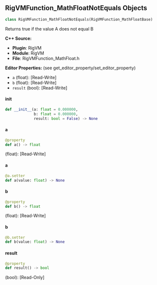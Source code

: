 ## RigVMFunction_MathFloatNotEquals Objects

```python
class RigVMFunction_MathFloatNotEquals(RigVMFunction_MathFloatBase)
```

Returns true if the value A does not equal B

**C++ Source:**

- **Plugin**: RigVM
- **Module**: RigVM
- **File**: RigVMFunction_MathFloat.h

**Editor Properties:** (see get_editor_property/set_editor_property)

- ``a`` (float):  [Read-Write]
- ``b`` (float):  [Read-Write]
- ``result`` (bool):  [Read-Write]

<a id="unreal.RigVMFunction_MathFloatNotEquals.__init__"></a>

#### __init__

```python
def __init__(a: float = 0.000000,
             b: float = 0.000000,
             result: bool = False) -> None
```

<a id="unreal.RigVMFunction_MathFloatNotEquals.a"></a>

#### a

```python
@property
def a() -> float
```

(float):  [Read-Write]

<a id="unreal.RigVMFunction_MathFloatNotEquals.a"></a>

#### a

```python
@a.setter
def a(value: float) -> None
```

<a id="unreal.RigVMFunction_MathFloatNotEquals.b"></a>

#### b

```python
@property
def b() -> float
```

(float):  [Read-Write]

<a id="unreal.RigVMFunction_MathFloatNotEquals.b"></a>

#### b

```python
@b.setter
def b(value: float) -> None
```

<a id="unreal.RigVMFunction_MathFloatNotEquals.result"></a>

#### result

```python
@property
def result() -> bool
```

(bool):  [Read-Only]

<a id="unreal.RigUnit_MathFloatNotEquals"></a>